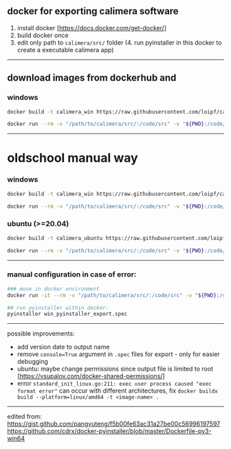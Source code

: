 ## docker for exporting calimera software

1. install docker [https://docs.docker.com/get-docker/]
2. build docker once
3. edit only path to `calimera/src/` folder
(4. run pyinstaller in this docker to create a executable calimera app)

---

## download images from dockerhub and 

### windows
```sh
docker build -t calimera_win https://raw.githubusercontent.com/loipf/calimera_docker_export/main/win/Dockerfile

docker run --rm -v "/path/to/calimera/src/:/code/src" -v "${PWD}:/code/dist/" calimera_win
```






---

# oldschool manual way

### windows
```sh
docker build -t calimera_win https://raw.githubusercontent.com/loipf/calimera_docker_export/main/win/Dockerfile

docker run --rm -v "/path/to/calimera/src/:/code/src" -v "${PWD}:/code/dist/" calimera_win
```



### ubuntu (>=20.04)
```sh
docker build -t calimera_ubuntu https://raw.githubusercontent.com/loipf/calimera_docker_export/main/linux/Dockerfile

docker run --rm -v "/path/to/calimera/src/:/code/src" -v "${PWD}:/code/dist/" calimera_ubuntu
```

---

### manual configuration in case of error:
```sh
### move in docker environment
docker run -it --rm -v "/path/to/calimera/src/:/code/src" -v "${PWD}:/code/dist/" --entrypoint /bin/bash calimera_win

## run pyinstaller within docker:
pyinstaller win_pyinstaller_export.spec
```




---
possible improvements:

- add version date to output name
- remove `console=True` argument in `.spec` files for export - only for easier debugging
- ubuntu: maybe change permissions since output file is limited to root [https://vsupalov.com/docker-shared-permissions/]
- error `standard_init_linux.go:211: exec user process caused "exec format error"` can occur with different architectures, fix
`docker buildx build --platform=linux/amd64 -t <image-name> .`



---
edited from:  
https://gist.github.com/pangyuteng/f5b00fe63ac31a27be00c56996197597  
https://github.com/cdrx/docker-pyinstaller/blob/master/Dockerfile-py3-win64  


